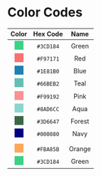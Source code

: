 # Color Codes
| Color | Hex Code | Name |
|:-----:|:--------:|:----:|
| ![](./icons/3CD184.png) | `#3CD184` | Green |
| ![](./icons/F97171.png) | `#F97171` | Red |
| ![](./icons/1E81B0.png) | `#1E81B0` | Blue |
| ![](./icons/66BEB2.png) | `#66BEB2` | Teal |
| ![](./icons/F99192.png) | `#F99192` | Pink |
| ![](./icons/8AD6CC.png) | `#8AD6CC` | Aqua |
| ![](./icons/3D6647.png) | `#3D6647` | Forest |
| ![](./icons/000080.png) | `#000080` | Navy |
|  |  |  |
| ![](./icons/FBA85B.png) | `#FBA85B` | Orange |
| ![](./icons/3CD184.png) | `#3CD184` | Green |
